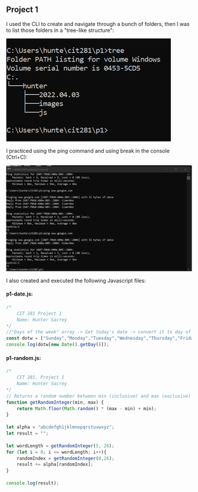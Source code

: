 ## Project 1

I used the CLI to create and navigate through a bunch of folders, then I was to list those folders in a "tree-like structure":

![p1-tree](/p1-tree.png)

I practiced using the ping command and using break in the console (Ctrl+C):

![ping n break](/p1-break.png)

I also created and executed the following Javascript files:

#### p1-date.js:
```javascript
/*
    CIT 281 Project 1
    Name: Hunter Sacrey
*/
//"Days of the week" array -> Get today's date -> convert it to day of the week -> print
const dotw = ["Sunday","Monday","Tuesday","Wednesday","Thursday","Friday","Saturday"]; 
console.log(dotw[new Date().getDay()]);
```
#### p1-random.js:
```javascript
/*
    CIT 281, Project 1
    Name: Hunter Sacrey
*/
// Returns a random number between min (inclusive) and max (exclusive)
function getRandomInteger(min, max) {
    return Math.floor(Math.random() * (max - min) + min);
}

let alpha = "abcdefghijklmnopqrstuvwxyz";
let result = "";

let wordLength = getRandomInteger(5, 26);
for (let i = 0; i <= wordLength; i++){
    randomIndex = getRandomInteger(0,26);
    result += alpha[randomIndex];
}

console.log(result);
```
